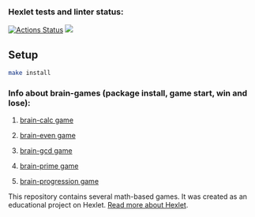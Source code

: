 ### Hexlet tests and linter status:
[![Actions Status](https://github.com/Stas2304/frontend-project-lvl1/workflows/hexlet-check/badge.svg)](https://github.com/Stas2304/frontend-project-lvl1/actions)
<a href="https://codeclimate.com/github/Stas2304/frontend-project-lvl1/maintainability"><img src="https://api.codeclimate.com/v1/badges/882cc1675f70789599c3/maintainability" /></a>

## Setup

```bash
make install
```

### Info about brain-games (package install, game start, win and lose):
1) [brain-calc game](https://asciinema.org/a/d1oHtv1CHSonFReBinkck7bTl?speed=2)

2) [brain-even game](https://asciinema.org/a/rXdfr3zquTuiC5WcbCTz4Iysp?speed=3)

3) [brain-gcd game](https://asciinema.org/a/0go0pc8zK4CMW2qloiRf45sf5?speed=2)

4) [brain-prime game](https://asciinema.org/a/doRZOKoULXiGR5tIIDRHw55M7?speed=2)

5) [brain-progression game](https://asciinema.org/a/JkoputbEIRVTkmKaO6frofhsR?speed=2)

This repository contains several math-based games. It was created as an educational project on Hexlet. [Read more about Hexlet](https://hexlet.io/?utm_source=github&utm_medium=link&utm_campaign=nodejs-package).